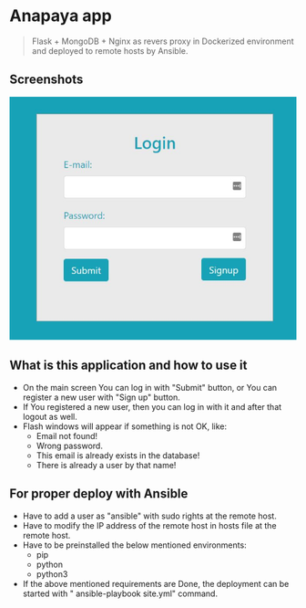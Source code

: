 # Anapaya app
> Flask + MongoDB + Nginx as revers proxy in Dockerized environment and deployed to remote hosts by Ansible.

## Screenshots
![App Screenshot](./img/anapayapp.JPG)

## What is this application and how to use it
* On the main screen You can log in with "Submit" button, or You can register a new user  with "Sign up" button.
* If You registered a new user, then you can log in with it and after that logout as well.
* Flash windows will appear if something is not OK, like:
    - Email not found!
    - Wrong password.
    - This email is already exists in the database!
    - There is already a user by that name!


## For proper deploy with Ansible
* Have to add a user as "ansible" with sudo rights at the remote host.
* Have to modify the IP address of the remote host in hosts file at the remote host.
* Have to be preinstalled the below mentioned environments:
    - pip
    - python
    - python3
* If the above mentioned requirements are Done, the deployment can be started with " ansible-playbook site.yml" command.
